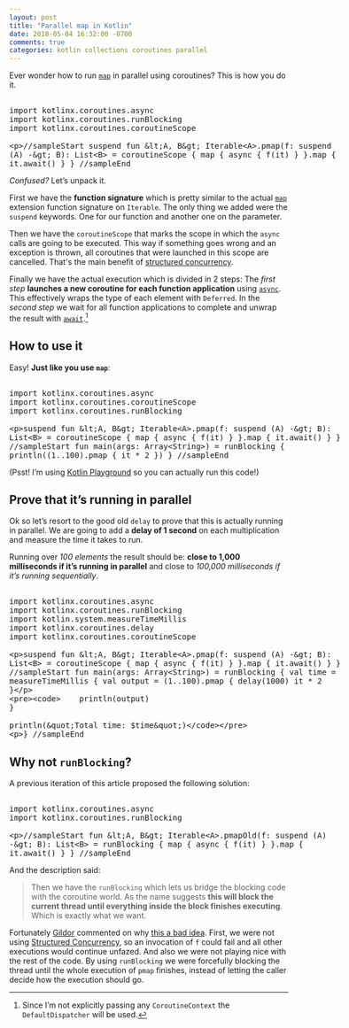 ```yaml
---
layout: post
title: "Parallel map in Kotlin"
date: 2018-05-04 16:32:00 -0700
comments: true
categories: kotlin collections coroutines parallel
---
```


Ever wonder how to run [`map`][1]  in parallel using coroutines? This is how you do it.

<!--more-->

<xmp class="kotlin-code" data-highlight-only theme="darcula">
import kotlinx.coroutines.async
import kotlinx.coroutines.runBlocking
import kotlinx.coroutines.coroutineScope

//sampleStart
suspend fun <A, B> Iterable<A>.pmap(f: suspend (A) -> B): List<B> = coroutineScope {
	map { async { f(it) } }.map { it.await() }
}
//sampleEnd
</xmp>

_Confused?_ Let’s unpack it.

First we have the **function signature** which is pretty similar to the actual [`map`][2] extension function signature on `Iterable`. The only thing we added were the `suspend` keywords. One for our function and another one on the parameter.

Then we have the `coroutineScope` that marks the scope in which the `async` calls are going to be executed. This way if something goes wrong and an exception is thrown, all coroutines that were launched in this scope are cancelled. That's the main benefit of [structured concurrency][3]. 

Finally we have the actual execution which is divided in 2 steps: The _first step_ **launches a new coroutine for each function application** using [`async`][4]. This effectively wraps the type of each element with  `Deferred`. In the _second step_ we wait for all function applications to complete and unwrap the result with [`await`][5].[^1]

## How to use it

Easy! **Just like you use `map`**:

<xmp class="kotlin-code" theme="darcula">
import kotlinx.coroutines.async
import kotlinx.coroutines.coroutineScope
import kotlinx.coroutines.runBlocking

suspend fun <A, B> Iterable<A>.pmap(f: suspend (A) -> B): List<B> = coroutineScope {
	map { async { f(it) } }.map { it.await() }
}
//sampleStart
fun main(args: Array<String>) = runBlocking {
	println((1..100).pmap { it * 2 })
}
//sampleEnd
</xmp>

(Psst! I’m using [Kotlin Playground][6] so you can actually run this code!)

## Prove that it’s running in parallel

Ok so let’s resort to the good old `delay` to prove that this is actually running in parallel. We are going to add a **delay of 1 second** on each multiplication and measure the time it takes to run. 

Running over _100 elements_ the result should be: **close to 1,000 milliseconds if it’s running in parallel** and close to _100,000 milliseconds if it’s running sequentially_.

<xmp class="kotlin-code" theme="darcula">
import kotlinx.coroutines.async
import kotlinx.coroutines.runBlocking
import kotlin.system.measureTimeMillis
import kotlinx.coroutines.delay
import kotlinx.coroutines.coroutineScope

suspend fun <A, B> Iterable<A>.pmap(f: suspend (A) -> B): List<B> = coroutineScope {
	map { async { f(it) } }.map { it.await() }
}
//sampleStart
fun main(args: Array<String>) = runBlocking {
	val time = measureTimeMillis {
	    val output = (1..100).pmap {
	        delay(1000)
	        it * 2
	    }
	
	    println(output)
	}
	
	println("Total time: $time")
}
//sampleEnd
</xmp>


## Why not `runBlocking`?

A previous iteration of this article proposed the following solution:

<xmp class="kotlin-code" data-highlight-only theme="darcula">
import kotlinx.coroutines.async
import kotlinx.coroutines.runBlocking

//sampleStart
fun <A, B> Iterable<A>.pmapOld(f: suspend (A) -> B): List<B> = runBlocking {
    map { async { f(it) } }.map { it.await() }
}
//sampleEnd
</xmp>

And the description said:

> Then we have the `runBlocking` which lets us bridge the blocking code with the coroutine world. As the name suggests **this will block the current thread until everything inside the block finishes executing**. Which is exactly what we want.

Fortunately [Gildor][7] commented on why [this a bad idea][8]. First, we were not using [Structured Concurrency][9], so an invocation of `f` could fail and all other executions would continue unfazed. And also we were not playing nice with the rest of the code. By using `runBlocking` we were forcefully blocking the thread until the whole execution of `pmap` finishes, instead of letting the caller decide how the execution should go.

<script src="https://unpkg.com/kotlin-playground@1" data-selector=".kotlin-code"></script>

[^1]:	Since I’m not explicitly passing any  `CoroutineContext` the `DefaultDispatcher` will be used. 

[1]:	https://kotlinlang.org/api/latest/jvm/stdlib/kotlin.collections/map.html
[2]:	https://kotlinlang.org/api/latest/jvm/stdlib/kotlin.collections/map.html
[3]:	https://kotlinlang.org/docs/reference/coroutines/composing-suspending-functions.html#structured-concurrency-with-async
[4]:	https://kotlin.github.io/kotlinx.coroutines/kotlinx-coroutines-core/kotlinx.coroutines.experimental/async.html
[5]:	https://kotlin.github.io/kotlinx.coroutines/kotlinx-coroutines-core/kotlinx.coroutines.experimental/-deferred/await.html
[6]:	https://blog.jetbrains.com/kotlin/2018/04/embedding-kotlin-playground/
[7]:	https://disqus.com/by/disqus_VE5B5eZQX9/
[8]:	http://disq.us/p/1zbc6a7
[9]:	https://medium.com/@elizarov/structured-concurrency-722d765aa952